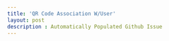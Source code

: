 ```yaml
---
title: 'QR Code Association W/User'
layout: post
description : Automatically Populated Github Issue
---
```




